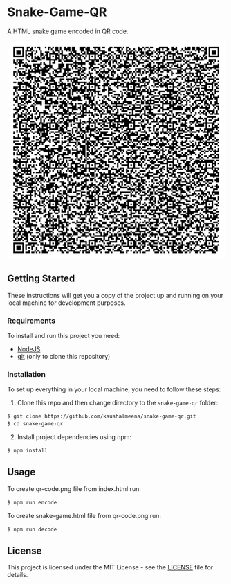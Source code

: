 # Snake-Game-QR

A HTML snake game encoded in QR code.

![QR-Code](./qr-code.png)

## Getting Started

These instructions will get you a copy of the project up and running on your local machine for development purposes.

### Requirements

To install and run this project you need:

- [NodeJS](https://nodejs.org/ "NodeJS")
- [git](https://git-scm.com/downloads "git") (only to clone this repository)

### Installation

To set up everything in your local machine, you need to follow these steps:

1. Clone this repo and then change directory to the `snake-game-qr` folder:

```bash
$ git clone https://github.com/kaushalmeena/snake-game-qr.git
$ cd snake-game-qr
```

2. Install project dependencies using npm:

```bash
$ npm install
```

## Usage

To create qr-code.png file from index.html run:

```bash
$ npm run encode
```

To create snake-game.html file from qr-code.png run:

```bash
$ npm run decode
```

## License

This project is licensed under the MIT License - see the [LICENSE](LICENSE) file for details.
